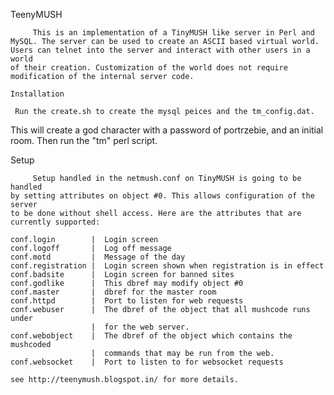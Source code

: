 TeenyMUSH
~~~~~~~~~
     This is an implementation of a TinyMUSH like server in Perl and
MySQL. The server can be used to create an ASCII based virtual world.
Users can telnet into the server and interact with other users in a world
of their creation. Customization of the world does not require
modification of the internal server code. 

Installation
~~~~~~~~~~~~
     Run the create.sh to create the mysql peices and the tm_config.dat.
This will create a god character with a password of portrzebie, and an
initial room. Then run the "tm" perl script.

Setup
~~~~~
     Setup handled in the netmush.conf on TinyMUSH is going to be handled
by setting attributes on object #0. This allows configuration of the server
to be done without shell access. Here are the attributes that are
currently supported:

conf.login        |  Login screen
conf.logoff       |  Log off message
conf.motd         |  Message of the day
conf.registration |  Login screen shown when registration is in effect
conf.badsite      |  Login screen for banned sites
conf.godlike      |  This dbref may modify object #0
conf.master       |  dbref for the master room
conf.httpd        |  Port to listen for web requests
conf.webuser      |  The dbref of the object that all mushcode runs under
                  |  for the web server.
conf.webobject    |  The dbref of the object which contains the mushcoded
                  |  commands that may be run from the web.
conf.websocket    |  Port to listen to for websocket requests

see http://teenymush.blogspot.in/ for more details.

